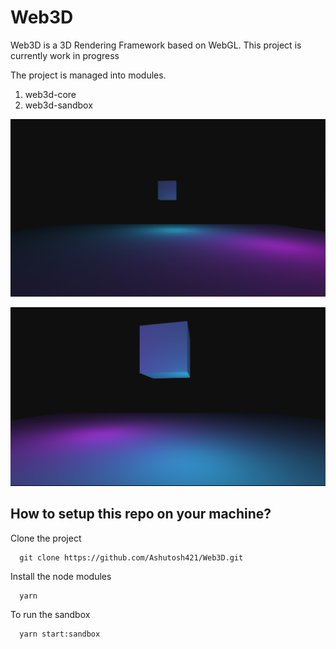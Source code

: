 # Web3D

Web3D is a 3D Rendering Framework based on WebGL. This project is currently work in progress

The project is managed into modules.
1. web3d-core 
2. web3d-sandbox

![](images/Render1.png) 


![](images/Render2.png)

## How to setup this repo on your machine?

Clone the project

```
  git clone https://github.com/Ashutosh421/Web3D.git
```

Install the node modules
``` 
  yarn
```

To run the sandbox
```
  yarn start:sandbox
```



